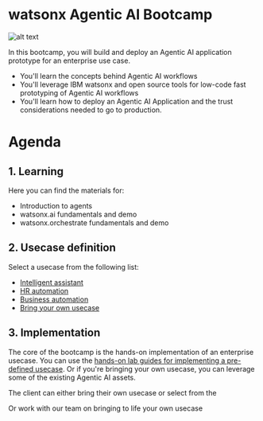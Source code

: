 # watsonx Agentic AI Bootcamp

![alt text](img/agentic-bootcamp.png)

In this bootcamp, you will build and deploy an Agentic AI application prototype for an enterprise use case.

- You'll learn the concepts behind Agentic AI workflows
- You'll leverage IBM watsonx and open source tools for low-code fast prototyping of Agentic AI workflows
- You'll learn how to deploy an Agentic AI Application and the trust considerations needed to go to production.

# Agenda

## 1. Learning
Here you can find the materials for:
- Introduction to agents
- watsonx.ai fundamentals and demo
- watsonx.orchestrate fundamentals and demo

## 2. Usecase definition
Select a usecase from the following list:
- [Intelligent assistant](https://github.ibm.com/skol/agentic-ai-client-bootcamp/tree/main/usecases/intelligent-assistant)
- [HR automation](https://github.ibm.com/skol/agentic-ai-client-bootcamp/tree/main/usecases/ask-hr)
- [Business automation](https://github.ibm.com/skol/agentic-ai-client-bootcamp/tree/main/usecases/business-automation)
- [Bring your own usecase](https://github.ibm.com/skol/agentic-ai-client-bootcamp/tree/main/usecases/byo-usecase)

## 3. Implementation

The core of the bootcamp is the hands-on implementation of an enterprise usecase. You can use the [hands-on lab guides for implementing a pre-defined usecase](https://github.ibm.com/skol/agentic-ai-client-bootcamp/tree/main/usecases). Or if you're bringing your own usecase, you can leverage some of the existing Agentic AI assets.

The client can either bring their own usecase or select from the 

Or work with our team on bringing to life your own usecase
